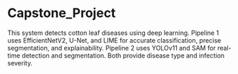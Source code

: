 # Capstone_Project
This system detects cotton leaf diseases using deep learning. Pipeline 1 uses EfficientNetV2, U-Net, and LIME for accurate classification, precise segmentation, and explainability. Pipeline 2 uses YOLOv11 and SAM for real-time detection and segmentation. Both provide disease type and infection severity.

